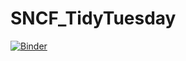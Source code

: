 # SNCF_TidyTuesday

[![Binder](https://mybinder.org/badge_logo.svg)](https://mybinder.org/v2/gh/ajstewartlang/SNCF_TidyTuesday/master?urlpath=rstudio)
